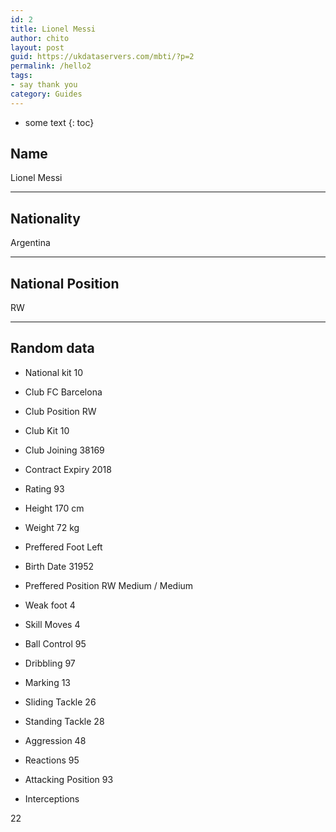 ```yaml
---
id: 2
title: Lionel Messi
author: chito
layout: post
guid: https://ukdataservers.com/mbti/?p=2
permalink: /hello2
tags:
- say thank you
category: Guides
---
```


* some text
{: toc}


## Name  
Lionel Messi 

* * *

## Nationality  
Argentina 

* * *

## National Position  
RW 

* * *

## Random data 

  * National kit 
10 

  * Club 
FC Barcelona 

  * Club Position 
RW 

  * Club Kit 
10 

  * Club Joining 
38169 

  * Contract Expiry 
2018 

  * Rating 
93 

  * Height 
170 cm 

  * Weight 
72 kg 

  * Preffered Foot 
Left 

  * Birth Date 
31952 

  * Preffered Position 
RW Medium / Medium 

  * Weak foot 
4 

  * Skill Moves 
4 

  * Ball Control 
95 

  * Dribbling 
97 

  * Marking 
13 

  * Sliding Tackle 
26 

  * Standing Tackle 
28 

  * Aggression 
48 

  * Reactions 
95 

  * Attacking Position 
93 

  * Interceptions 

22